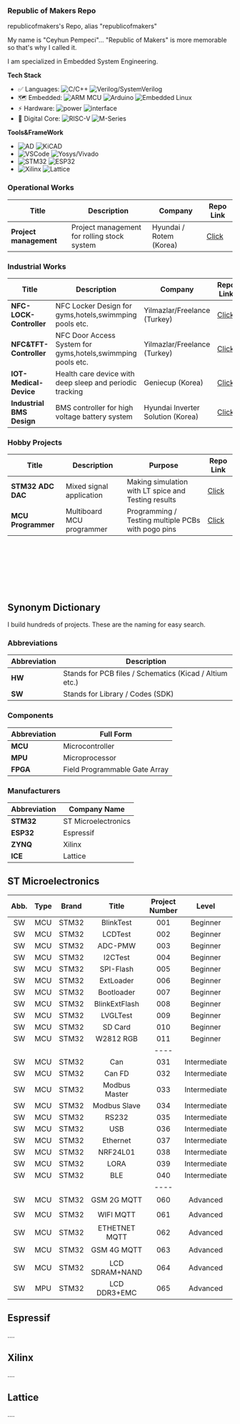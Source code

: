 ### Republic of Makers Repo ###

republicofmakers's Repo, alias "republicofmakers"



My name is "Ceyhun Pempeci"... "Republic of Makers" is more memorable so that's why I called it.


I am specialized in Embedded System Engineering.

**Tech Stack**
* ✅ Languages: ![C/C++](https://img.shields.io/badge/-C/C++-white?style=flat-square&logo=c) 
![Verilog/SystemVerilog](https://img.shields.io/badge/-Verilog/SystemVerilog-white?style=flat-square&logo=V)
* 🗺 Embedded: ![ARM MCU](https://img.shields.io/badge/-MCU-white?style=flat-square&logo=Arm)
![Arduino](https://img.shields.io/badge/-Arduino-white?style=flat-square&logo=Arduino)
![Embedded Linux](https://img.shields.io/badge/-Embedded%20Linux-white?style=flat-square&logo=Linux)
* ⚡ Hardware: ![power](https://img.shields.io/badge/-PowerCircuitryDesign-00629B?style=flat-square)
![interface](https://img.shields.io/badge/-Interfaces-00629B?style=flat-square&logo=IEEE)
* 🚀 Digital Core: 
![RISC-V](https://img.shields.io/badge/-RV32-F6B21A?style=flat-square)
![M-Series](https://img.shields.io/badge/-ARM:M0--M3--M4--M7-76B900?style=flat-square)


**Tools&FrameWork**


* ![AD](https://img.shields.io/badge/-Altium%20Designer-24292E?style=flat-square&logo=Altium%20Designer)
![KiCAD](https://img.shields.io/badge/-KiCad-6C0101?style=flat-square&logo=KiCad)
* ![VSCode](https://img.shields.io/badge/-VS%20Code-007ACC?style=flat-square&logo=visual-studio-code) 
![Yosys/Vivado](https://img.shields.io/badge/-Yosys/Vivado-pink?style=flat-square)
* ![STM32](https://img.shields.io/badge/-STM32-03234B?style=flat-square&logo=STMicroelectronics) 
![ESP32](https://img.shields.io/badge/-ESP32-282423?style=flat-square&logo=Espressif)
* ![Xilinx](https://img.shields.io/badge/-Xilinx-E01F27?style=flat-square&logo=Xilinx)
![Lattice](https://img.shields.io/badge/-Lattice-F6B21A?style=flat-square&logo=Xilinx)


### Operational Works

| Title        | Description                      | Company                      | Repo  Link                      | 
|------------------|----------------------------------|----------------------------------|----------------------------------|
| **Project management**       | Project management for rolling stock system     | Hyundai / Rotem (Korea)      | [Click]()|


### Industrial Works

| Title        | Description                      | Company                      | Repo  Link                      | 
|------------------|----------------------------------|----------------------------------|----------------------------------|
| **NFC-LOCK-Controller**       | NFC Locker Design for gyms,hotels,swimmping pools etc.       | Yilmazlar/Freelance (Turkey)      | [Click](https://github.com/republicofmakers/Industrial-Works--Description-Company-Repo-Link-NFC-LOCK-Controller)|
| **NFC&TFT-Controller**       | NFC Door Access System for gyms,hotels,swimmping pools etc.       | Yilmazlar/Freelance (Turkey)      | [Click]()|
| **IOT-Medical-Device**    | Health care device with deep sleep and periodic tracking    | Geniecup (Korea)      | [Click]()|
| **Industrial BMS Design**     | BMS controller for high voltage battery system   | Hyundai Inverter Solution (Korea)       | [Click]()|


### Hobby Projects

| Title        | Description                      | Purpose                      | Repo  Link                      | 
|------------------|----------------------------------|----------------------------------|----------------------------------|
| **STM32 ADC DAC**        | Mixed signal application       |  Making simulation with LT spice and Testing results     | [Click](https://github.com/republicofmakers/SW-MCU-STM32-BlinkTest-001)|
| **MCU Programmer**       | Multiboard MCU programmer       | Programming / Testing multiple PCBs with pogo pins      | [Click](https://github.com/republicofmakers/SW-MCU-STM32-BlinkTest-001)|

<br>
<br>
<br>
<br>
<br>
<br>


## Synonym Dictionary
I build hundreds of projects. These are the naming for easy search.
### Abbreviations

| Abbreviation | Description                             |
|--------------|-----------------------------------------|
| **HW**       | Stands for PCB files / Schematics (Kicad / Altium etc.) |
| **SW**       | Stands for Library / Codes (SDK)        |

### Components

| Abbreviation | Full Form                        |
|--------------|----------------------------------|
| **MCU**      | Microcontroller                  |
| **MPU**      | Microprocessor                   |
| **FPGA**     | Field Programmable Gate Array    |

### Manufacturers

| Abbreviation | Company Name           |
|--------------|------------------------|
| **STM32**    | ST Microelectronics    |
| **ESP32**    | Espressif              |
| **ZYNQ**     | Xilinx                 |
| **ICE**      | Lattice                |




## ST Microelectronics

|  Abb.        |     Type     |     Brand    |    Title      | Project Number|    Level    |  Description              | Progress      |    Repo Link |
|:------------:|:------------:|:------------:|:------------: |:-------------:|:------------:|:-------------------------|:-------------:|:------------:|
| SW           | MCU          | STM32        |  BlinkTest     |  001         |  Beginner    |  Simple LED control          |  ✅ Done       |[Click](https://github.com/republicofmakers/SW-MCU-STM32-BlinkTest-001)|
| SW           | MCU          | STM32        |  LCDTest        |  002         |  Beginner    |  0.96 Inch LCD              |  ✅ Done       |[Click](https://github.com/republicofmakers/SW-MCU-STM32-LCDTest-002)|
| SW           | MCU          | STM32        |  ADC-PMW       |  003         |  Beginner    |  Potentiometer&Servo         |  ✅ Done       |[Click](https://github.com/republicofmakers/SW-MCU-STM32-ADC-PMW-003) |
| SW           | MCU          | STM32        |  I2CTest       |  004         |  Beginner    |  SHT4X Temp&Hum              |  ✅ Done       |[Click](https://github.com/republicofmakers/SW-MCU-STM32-I2CTest-004) |
| SW           | MCU          | STM32        |   SPI-Flash    |  005         |  Beginner    |  Winbond SPI Flash           |  ✅ Done       |[Click](https://github.com/republicofmakers/SW-MCU-STM32-SPI-Flash-005) |
| SW           | MCU          | STM32        |  ExtLoader     |  006         |  Beginner    |  Winbond QSPI Flash          |  ✅ Done       |[Click](https://github.com/republicofmakers/SW-MCU-STM32-ExtLoader-006) |
| SW           | MCU          | STM32        |  Bootloader    |  007         |  Beginner    |  Winbond QSPI Flash          |  ✅ Done       |[Click](https://github.com/republicofmakers/SW-MCU-STM32-BootLoader-007) |
| SW           | MCU          | STM32        |  BlinkExtFlash |  008         |  Beginner    |  Winbond QSPI Flash          |  ✅ Done       |[Click](https://github.com/republicofmakers/SW-MCU-STM32-BlinkExtFlash-008) |
| SW           | MCU          | STM32        |  LVGLTest      |  009         |  Beginner    |  Winbond QSPI Flash          |  ✅ Done       |[Click](https://github.com/republicofmakers/SW-MCU-STM32-LVGLTest-009) |
| SW           | MCU          | STM32        |  SD Card       |  010         |  Beginner    |  SD Card Data Logger         |  ✅ Done       |[Click](https://github.com/republicofmakers/SW-MCU-STM32-10-SD-Card-010) |
| SW           | MCU          | STM32        |  W2812 RGB     |  011         |  Beginner    |  RGB LED Control             |  ✅ Done       |[Click](https://github.com/republicofmakers/SW-MCU-STM32-W2812-RGB-011) |
|              |              |              |                |  ----        |              |                              |                |          |
| SW           | MCU          | STM32        |  Can           |  031         |  Intermediate|                              |  ✅ Done       |[]() |
| SW           | MCU          | STM32        |  Can FD        |  032         |  Intermediate|                              |  ✅ Done       |[]() |
| SW           | MCU          | STM32        |  Modbus Master |  033         |  Intermediate|                              |  ✅ Done       |[]() |
| SW           | MCU          | STM32        |  Modbus Slave  |  034         |  Intermediate|                              |  ✅ Done       |[]() |
| SW           | MCU          | STM32        |  RS232         |  035         |  Intermediate|                              |  ✅ Done       |[]() |
| SW           | MCU          | STM32        |  USB           |  036         |  Intermediate|                              |  ✅ Done       |[]() |
| SW           | MCU          | STM32        |  Ethernet      |  037         |  Intermediate|                              |  ✅ Done       |[]() |
| SW           | MCU          | STM32        |  NRF24L01      |  038         |  Intermediate|                              |  ✅ Done       |[]() |
| SW           | MCU          | STM32        |  LORA          |  039         |  Intermediate|                              |  ✅ Done       |[]() |
| SW           | MCU          | STM32        |  BLE           |  040         |  Intermediate|                              |  ✅ Done       |[]() |
|              |              |              |                |  ----        |              |                              |                |          |
| SW           | MCU          | STM32        |  GSM 2G MQTT   |  060         |  Advanced    |                              |⏳Progress      |[Click]() |
| SW           | MCU          | STM32        |  WIFI MQTT     |  061         |  Advanced    |                              |⏳Progress      |[Click]() |
| SW           | MCU          | STM32        |  ETHETNET MQTT |  062         |  Advanced    |                              |⏳Progress      |[Click]() |
| SW           | MCU          | STM32        |  GSM 4G MQTT   |  063         |  Advanced    |                              |⏳Progress      |[Click]() |
| SW           | MCU          | STM32        |  LCD SDRAM+NAND|  064         |  Advanced    |                              |⏳Progress      |[Click]() |
| SW           | MPU          | STM32        |  LCD DDR3+EMC  |  065         |  Advanced    |                              |❌NotStarted    |[Click]() |

## Espressif


....

## Xilinx


....

## Lattice


....

